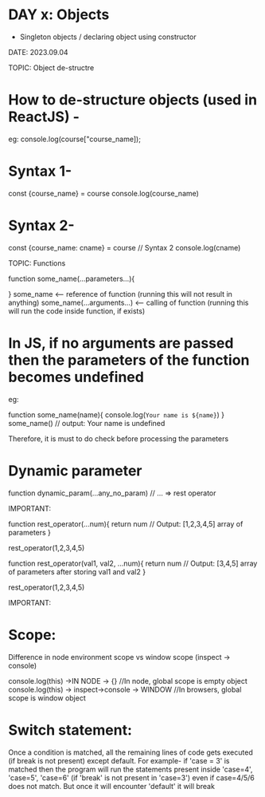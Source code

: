 # DAY x: Objects
* Singleton objects / declaring object using constructor

DATE: 2023.09.04

TOPIC:  Object de-structre

#  How to de-structure objects (used in ReactJS) -
eg: 
console.log(course["course_name]);

# Syntax 1-
const {course_name} = course
console.log(course_name)

# Syntax 2-
const {course_name: cname} = course         // Syntax 2
console.log(cname)

TOPIC:  Functions

function some_name(...parameters...){

}
some_name   <-- reference of function (running this will not result in anything)
some_name(...arguments...) <-- calling of function (running this will run the code inside function, if exists)

# In JS, if no arguments are passed then the parameters of the function becomes undefined
eg: 

function some_name(name){
    console.log(`Your name is ${name}`)
}
some_name()                                     // output: Your name is undefined

Therefore, it is must to do check before processing the parameters

# Dynamic parameter

function dynamic_param(...any_no_param)         // ... => rest operator

IMPORTANT: 

function rest_operator(...num){
    return num                                  // Output: [1,2,3,4,5] array of parameters
}

rest_operator(1,2,3,4,5)

function rest_operator(val1, val2, ...num){
    return num                                  // Output: [3,4,5] array of parameters after storing val1 and val2
}

rest_operator(1,2,3,4,5)

IMPORTANT:
# Scope: 
Difference in node environment scope vs window scope (inspect -> console)

console.log(this) ->IN NODE -> {}                       //In node, global scope is empty object           
console.log(this) -> inspect->console -> WINDOW         //In browsers, global scope is window object 

# Switch statement: 
Once a condition is matched, all the remaining lines of code gets executed (if break is not present) except default. For example- if 'case = 3' is matched then the program will run the statements present inside 'case=4', 'case=5', 'case=6' (if 'break' is not present in 'case=3') even if case=4/5/6 does not match. But once it will encounter 'default' it will break
